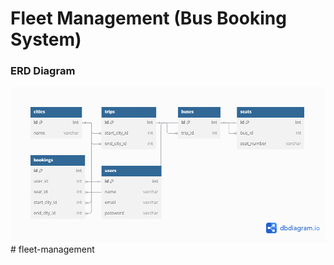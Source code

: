 # Fleet Management (Bus Booking System)

### ERD Diagram
![ERD Diagram](fleet_management.png)
#   f l e e t - m a n a g e m e n t 
 
 